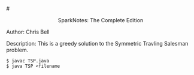 #<p align = "center">SparkNotes: The Complete Edition</p>

Author: Chris Bell

Description: This is a greedy solution to the Symmetric Travling Salesman problem. 

```console
$ javac TSP.java
$ java TSP <filename
```
